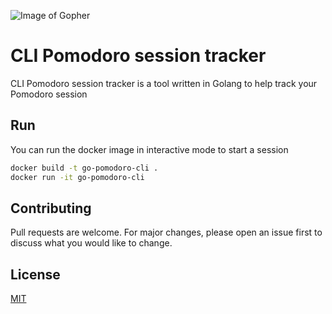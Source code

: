 ![Image of Gopher](https://raw.github.com/golang-samples/gopher-vector/master/gopher.png)



# CLI Pomodoro session tracker

CLI Pomodoro session tracker is a tool written in Golang to help track your Pomodoro session

## Run

You can run the docker image in interactive mode to start a session

```bash
docker build -t go-pomodoro-cli .
docker run -it go-pomodoro-cli
```

## Contributing
Pull requests are welcome. For major changes, please open an issue first to discuss what you would like to change.


## License
[MIT](https://choosealicense.com/licenses/mit/)
